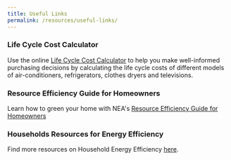 ```yaml
---
title: Useful Links
permalink: /resources/useful-links/
---
```

### Life Cycle Cost Calculator

Use the online [Life Cycle Cost Calculator](https://www.e2singapore.gov.sg/overview/households/households) to help you make well-informed purchasing decisions by calculating the life cycle costs of different models of air-conditioners, refrigerators, clothes dryers and televisions.

### Resource Efficiency Guide for Homeowners

Learn how to green your home with NEA's [Resource Efficiency Guide for Homeowners](https://www.e2singapore.gov.sg/docs/default-source/default-document-library/Resources/Households/Guide.pdf)

### Households Resources for Energy Efficiency

Find more resources on Household Energy Efficiency [here](https://www.e2singapore.gov.sg/resources/resources/households-resources).



